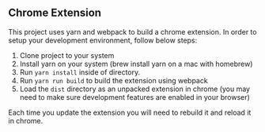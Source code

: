 ## Chrome Extension

This project uses yarn and webpack to build a chrome extension. In order to setup your development environment, follow
below steps:

1. Clone project to your system
2. Install yarn on your system (brew install yarn on a mac with homebrew)
3. Run `yarn install` inside of directory.
4. Run `yarn run build` to build the extension using webpack
5. Load the `dist` directory as an unpacked extension in chrome (you may need to make sure development features are enabled in your browser)

Each time you update the extension you will need to rebuild it and reload it in chrome.
